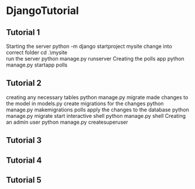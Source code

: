 # DjangoTutorial

## Tutorial 1
Starting the server
python -m django startproject mysite 
change into correct folder
cd .\mysite\
run the server
python manage.py runserver
Creating the polls app
python manage.py startapp polls

## Tutorial 2 
creating any necessary tables
python manage.py migrate
made changes to the model in models.py
create migrations for the changes
python manage.py makemigrations polls
apply the changes to the database
python manage.py migrate
start interactive shell
python manage.py shell
Creating an admin user
python manage.py createsuperuser
## Tutorial 3

## Tutorial 4

## Tutorial 5